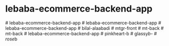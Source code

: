 # lebaba-ecommerce-backend-app
#   l e b a b a - e c o m m e r c e - b a c k e n d - a p p  
 #   l e b a b a - e c o m m e r c e - b a c k e n d - a p p  
 #   l e b a b a - e c o m m e r c e - b a c k e n d - a p p  
 #   b i l a l - a l a a b a d i  
 #   m t g r - f r o n t  
 #   m t - b a c k  
 #   m t - b a c k  
 #   l e b a b a - e c o m m e r c e - b a c k e n d - a p p  
 #   p i n k h e a r t - b  
 #   g l a s s y _ b -  
 #   r o s e _ b  
 